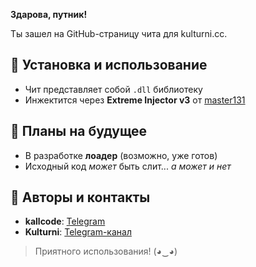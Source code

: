 **Здарова, путник!**  

Ты зашел на GitHub-страницу чита для kulturni.cc.  

## 🔧 Установка и использование
- Чит представляет собой `.dll` библиотеку  
- Инжектится через **Extreme Injector v3** от [master131](https://github.com/master131/ExtremeInjector)  

## 🚀 Планы на будущее
- В разработке **лоадер** (возможно, уже готов)  
- Исходный код *может* быть слит... *а может и нет*  

## 👥 Авторы и контакты
- **kallcode**: [Telegram](https://t.me/KallAdapter)  
- **Kulturni**: [Telegram-канал](https://t.me/kulturnihouse)  

> Приятного использования! (◕‿◕)  
